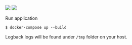 ![](https://img.shields.io/badge/jdk-1.8-green.svg)
![](https://img.shields.io/badge/docker--compose-1.9.0-blue.svg)

Run application

```
$ docker-compose up --build
```

Logback logs will be found under `/tmp` folder on your host.
